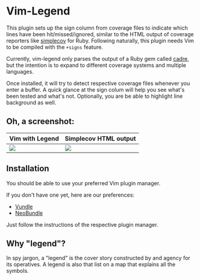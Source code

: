 <!-- vim: set ft=markdown fo+=aw : Hurray for working on a Vim project -->
# Vim-Legend

This plugin sets up the sign column from coverage files to indicate which lines
have been hit/missed/ignored, similar to the HTML output of coverage reporters
like [simplecov](https://github.com/colszowka/simplecov) for Ruby.
Following naturally, this plugin needs Vim to be compiled with the `+signs`
feature.

Currently, vim-legend only parses the output of a Ruby gem called
[cadre](https://github.com/nyarly/cadre/), but the intention is to expand to
different coverage systems and multiple languages.

Once installed, it will try to detect respective coverage files whenever you
enter a buffer. A quick glance at the sign colum will help you see what's been
tested and what's not.
Optionally, you are be able to highlight line background as well.

## Oh, a screenshot:

Vim with Legend  | Simplecov HTML output
-----------------|-----------------------
<img src="https://raw.githubusercontent.com/killphi/vim-legend/master/vim.png" style="float: left"> | <img src="https://raw.githubusercontent.com/killphi/vim-legend/master/simplecov.png" style="float: left">

## Installation

You should be able to use your preferred Vim plugin manager.

If you don't have one yet, here are our preferences:
- [Vundle](https://github.com/gmarik/Vundle.vim)
- [NeoBundle](https://github.com/Shougo/neobundle.vim)

Just follow the instructions of the respective plugin manager.

## Why "legend"?

In spy jargon, a "legend" is the cover story constructed by and agency for its
operatives.
A legend is also that list on a map that explains all the symbols.
